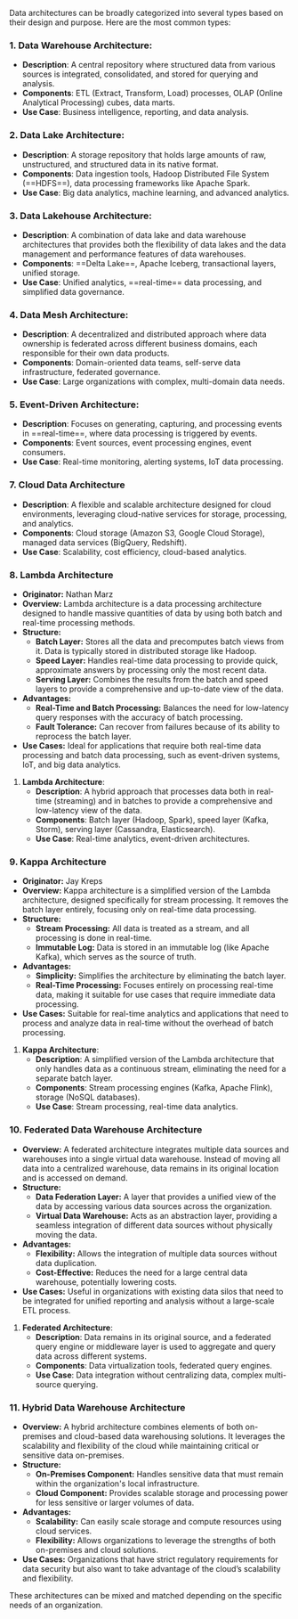 Data architectures can be broadly categorized into several types based on their design and purpose. Here are the most common types:

### 1. **Data Warehouse Architecture**:
   - **Description**: A central repository where structured data from various sources is integrated, consolidated, and stored for querying and analysis.
   - **Components**: ETL (Extract, Transform, Load) processes, OLAP (Online Analytical Processing) cubes, data marts.
   - **Use Case**: Business intelligence, reporting, and data analysis.

### 2. **Data Lake Architecture**:
   - **Description**: A storage repository that holds large amounts of raw, unstructured, and structured data in its native format.
   - **Components**: Data ingestion tools, Hadoop Distributed File System (==HDFS==), data processing frameworks like Apache Spark.
   - **Use Case**: Big data analytics, machine learning, and advanced analytics.

### 3. **Data Lakehouse Architecture**:
   - **Description**: A combination of data lake and data warehouse architectures that provides both the flexibility of data lakes and the data management and performance features of data warehouses.
   - **Components**: ==Delta Lake==, Apache Iceberg, transactional layers, unified storage.
   - **Use Case**: Unified analytics, ==real-time== data processing, and simplified data governance.

### 4. **Data Mesh Architecture**:
   - **Description**: A decentralized and distributed approach where data ownership is federated across different business domains, each responsible for their own data products.
   - **Components**: Domain-oriented data teams, self-serve data infrastructure, federated governance.
   - **Use Case**: Large organizations with complex, multi-domain data needs.

### 5. **Event-Driven Architecture**:
   - **Description**: Focuses on generating, capturing, and processing events in ==real-time==, where data processing is triggered by events.
   - **Components**: Event sources, event processing engines, event consumers.
   - **Use Case**: Real-time monitoring, alerting systems, IoT data processing.

### 7. **Cloud Data Architecture**
  - **Description**: A flexible and scalable architecture designed for cloud environments, leveraging cloud-native services for storage, processing, and analytics.
  - **Components**: Cloud storage (Amazon S3, Google Cloud Storage), managed data services (BigQuery, Redshift).
  - **Use Case**: Scalability, cost efficiency, cloud-based analytics.
### 8. **Lambda Architecture**
   - **Originator:** Nathan Marz
   - **Overview:** Lambda architecture is a data processing architecture designed to handle massive quantities of data by using both batch and real-time processing methods.
   - **Structure:**
     - **Batch Layer:** Stores all the data and precomputes batch views from it. Data is typically stored in distributed storage like Hadoop.
     - **Speed Layer:** Handles real-time data processing to provide quick, approximate answers by processing only the most recent data.
     - **Serving Layer:** Combines the results from the batch and speed layers to provide a comprehensive and up-to-date view of the data.
   - **Advantages:**
     - **Real-Time and Batch Processing:** Balances the need for low-latency query responses with the accuracy of batch processing.
     - **Fault Tolerance:** Can recover from failures because of its ability to reprocess the batch layer.
   - **Use Cases:** Ideal for applications that require both real-time data processing and batch data processing, such as event-driven systems, IoT, and big data analytics.

1. **Lambda Architecture**:
   - **Description**: A hybrid approach that processes data both in real-time (streaming) and in batches to provide a comprehensive and low-latency view of the data.
   - **Components**: Batch layer (Hadoop, Spark), speed layer (Kafka, Storm), serving layer (Cassandra, Elasticsearch).
   - **Use Case**: Real-time analytics, event-driven architectures.
### 9. **Kappa Architecture**
   - **Originator:** Jay Kreps
   - **Overview:** Kappa architecture is a simplified version of the Lambda architecture, designed specifically for stream processing. It removes the batch layer entirely, focusing only on real-time data processing.
   - **Structure:**
     - **Stream Processing:** All data is treated as a stream, and all processing is done in real-time.
     - **Immutable Log:** Data is stored in an immutable log (like Apache Kafka), which serves as the source of truth.
   - **Advantages:**
     - **Simplicity:** Simplifies the architecture by eliminating the batch layer.
     - **Real-Time Processing:** Focuses entirely on processing real-time data, making it suitable for use cases that require immediate data processing.
   - **Use Cases:** Suitable for real-time analytics and applications that need to process and analyze data in real-time without the overhead of batch processing.
   
1. **Kappa Architecture**:
   - **Description**: A simplified version of the Lambda architecture that only handles data as a continuous stream, eliminating the need for a separate batch layer.
   - **Components**: Stream processing engines (Kafka, Apache Flink), storage (NoSQL databases).
   - **Use Case**: Stream processing, real-time data analytics.
### 10. **Federated Data Warehouse Architecture**
   - **Overview:** A federated architecture integrates multiple data sources and warehouses into a single virtual data warehouse. Instead of moving all data into a centralized warehouse, data remains in its original location and is accessed on demand.
   - **Structure:**
     - **Data Federation Layer:** A layer that provides a unified view of the data by accessing various data sources across the organization.
     - **Virtual Data Warehouse:** Acts as an abstraction layer, providing a seamless integration of different data sources without physically moving the data.
   - **Advantages:**
     - **Flexibility:** Allows the integration of multiple data sources without data duplication.
     - **Cost-Effective:** Reduces the need for a large central data warehouse, potentially lowering costs.
   - **Use Cases:** Useful in organizations with existing data silos that need to be integrated for unified reporting and analysis without a large-scale ETL process.
   
1. **Federated Architecture**:
   - **Description**: Data remains in its original source, and a federated query engine or middleware layer is used to aggregate and query data across different systems.
   - **Components**: Data virtualization tools, federated query engines.
   - **Use Case**: Data integration without centralizing data, complex multi-source querying.

### 11. **Hybrid Data Warehouse Architecture**
   - **Overview:** A hybrid architecture combines elements of both on-premises and cloud-based data warehousing solutions. It leverages the scalability and flexibility of the cloud while maintaining critical or sensitive data on-premises.
   - **Structure:**
     - **On-Premises Component:** Handles sensitive data that must remain within the organization's local infrastructure.
     - **Cloud Component:** Provides scalable storage and processing power for less sensitive or larger volumes of data.
   - **Advantages:**
     - **Scalability:** Can easily scale storage and compute resources using cloud services.
     - **Flexibility:** Allows organizations to leverage the strengths of both on-premises and cloud solutions.
   - **Use Cases:** Organizations that have strict regulatory requirements for data security but also want to take advantage of the cloud’s scalability and flexibility.

These architectures can be mixed and matched depending on the specific needs of an organization.